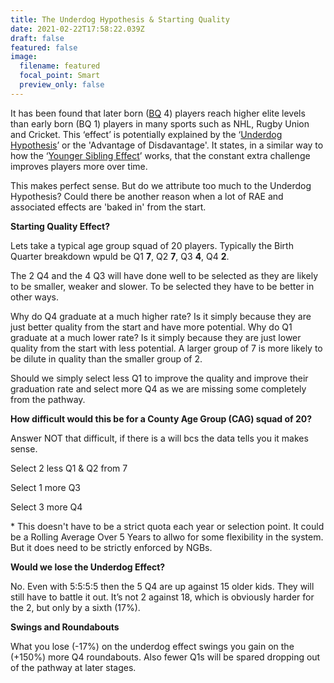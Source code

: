 ```yaml
---
title: The Underdog Hypothesis & Starting Quality
date: 2021-02-22T17:58:22.039Z
draft: false
featured: false
image:
  filename: featured
  focal_point: Smart
  preview_only: false
---
```

It has been found that later born ([BQ](https://onemoresummer.co.uk/post/what-is-birth-quarter/) 4) players reach higher elite levels than early born (BQ 1) players in many sports such as NHL, Rugby Union and Cricket. This ‘effect’ is potentially explained by the ‘[Underdog Hypothesis](https://onemoresummer.co.uk/post/what-is-the-underdog-effect/)’ or the 'Advantage of Disdavantage'. It states, in a similar way to how the ‘[Younger Sibling Effect](https://onemoresummer.co.uk/post/the-younger-sibling-effect/)’ works, that the constant extra challenge improves players more over time.

This makes perfect sense. But do we attribute too much to the Underdog Hypothesis? Could there be another reason when a lot of RAE and associated effects are 'baked in' from the start.

**Starting Quality Effect?**

Lets take a typical age group squad of 20 players. Typically the Birth Quarter breakdown wpuld be Q1 **7**, Q2 **7**, Q3 **4**, Q4 **2**.

The 2 Q4 and the 4 Q3 will have done well to be selected as they are likely to be smaller, weaker and slower. To be selected they have to be better in other ways.

Why do Q4 graduate at a much higher rate? Is it simply because they are just better quality from the start and have more potential. Why do Q1 graduate at a much lower rate? Is it simply because they are just lower quality from the start with less potential. A larger group of 7 is more likely to be dilute in quality than the smaller group of 2.

Should we simply select less Q1 to improve the quality and improve their graduation rate and select more Q4 as we are missing some completely from the pathway.

**How difficult would this be for a County Age Group (CAG) squad of 20?** 

Answer NOT that difficult, if there is a will bcs the data tells you it makes sense.

Select 2 less Q1 & Q2 from 7

Select 1 more Q3

Select 3 more Q4

\* This doesn't have to be a strict quota each year or selection point. It could be a Rolling Average Over 5 Years to allwo for some flexibility in the system. But it does need to be strictly enforced by NGBs.

**Would we lose the Underdog Effect?**

No. Even with 5:5:5:5 then the 5 Q4 are up against 15 older kids. They will still have to battle it out. It’s not 2 against 18, which is obviously harder for the 2, but only by a sixth (17%).

**Swings and Roundabouts** 

What you lose (-17%) on the underdog effect swings you gain on the (+150%) more Q4 roundabouts. Also fewer Q1s will be spared dropping out of the pathway at later stages.